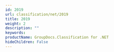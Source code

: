 ```yaml
---
id: 2019
url: classification/net/2019
title: 2019
weight: 2
description: ""
keywords: 
productName: GroupDocs.Classification for .NET
hideChildren: False
---
```

